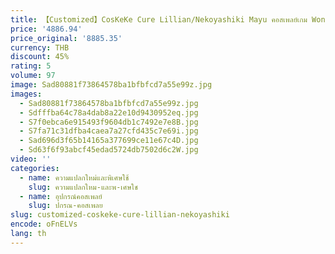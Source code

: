 ```yaml
---
title: 【Customized】CosKeKe Cure Lillian/Nekoyashiki Mayu คอสเพลย์เกม Wonderful Precure! เครื่องแต่งกาย ชุดเดรสหรูหราหวาน บทบาทเล่นเสื้อผ้า
price: '4886.94'
price_original: '8885.35'
currency: THB
discount: 45%
rating: 5
volume: 97
image: Sad80881f73864578ba1bfbfcd7a55e99z.jpg
images:
  - Sad80881f73864578ba1bfbfcd7a55e99z.jpg
  - Sdfffba64c78a4dab8a22e10d9430952eq.jpg
  - S7f0ebca6e915493f9604db1c7492e7e8B.jpg
  - S7fa71c31dfba4caea7a27cfd435c7e69i.jpg
  - Sad696d3f65b14165a377699ce11e67c4D.jpg
  - Sd63f6f93abcf45edad5724db7502d6c2W.jpg
video: ''
categories:
  - name: ความแปลกใหม่และพิเศษใช้
    slug: ความแปลกใหม-และพ-เศษใช
  - name: อุปกรณ์คอสเพลย์
    slug: ปกรณ-คอสเพลย
slug: customized-coskeke-cure-lillian-nekoyashiki
encode: oFnELVs
lang: th
---
```

  